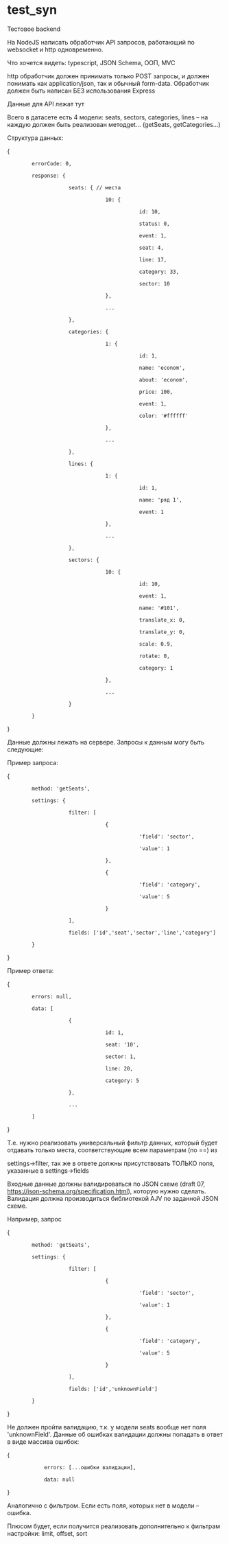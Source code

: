 # test_syn
Тестовое backend

На NodeJS написать обработчик API запросов, работающий по websocket и http одновременно.

Что хочется видеть: typescript, JSON Schema, ООП, MVC

http обработчик должен принимать только POST запросы, и должен понимать как application/json, так и обычный form-data. Обработчик должен быть написан БЕЗ использования Express

Данные для API лежат тут 

Всего в датасете есть 4 модели: seats, sectors, categories, lines – на каждую должен быть реализован методget… (getSeats, getCategories…)

Структура данных:

{

            errorCode: 0,

            response: {

                        seats: { // места

                                    10: {

                                               id: 10,

                                               status: 0,

                                               event: 1,

                                               seat: 4,

                                               line: 17,

                                               category: 33,

                                               sector: 10

                                    },

                                    ...

                        },

                        categories: {

                                    1: {

                                               id: 1,

                                               name: 'econom',

                                               about: 'econom',

                                               price: 100,

                                               event: 1,

                                               color: '#ffffff'

                                    },

                                    ...

                        },

                        lines: {

                                    1: {

                                               id: 1,

                                               name: 'ряд 1',

                                               event: 1

                                    },

                                    ...

                        },

                        sectors: {

                                    10: {

                                               id: 10,

                                               event: 1,

                                               name: '#101',

                                               translate_x: 0,

                                               translate_y: 0,

                                               scale: 0.9,

                                               rotate: 0,

                                               category: 1

                                    },

                                    ...

                        }

            }

}

Данные должны лежать на сервере. Запросы к данным могу быть следующие:

Пример запроса:

{

            method: 'getSeats',

            settings: {

                        filter: [

                                    {

                                               'field': 'sector',

                                               'value': 1

                                    },

                                    {

                                               'field': 'category',

                                               'value': 5

                                    }

                        ],

                        fields: ['id','seat','sector','line','category']

            }

}

Пример ответа:

{

            errors: null,

            data: [

                        {

                                    id: 1,

                                    seat: '10',

                                    sector: 1,

                                    line: 20,

                                    category: 5

                        },

                        ...

            ]

}

Т.е. нужно реализовать универсальный фильтр данных, который будет отдавать только места, соответствующие всем параметрам (по ==) из

settings->filter, так же в ответе должны присутствовать ТОЛЬКО поля, указанные в settings->fields

 

Входные данные должны валидироваться по JSON схеме (draft 07, https://json-schema.org/specification.html), которую нужно сделать. Валидация должна производиться библиотекой AJV по заданной JSON схеме.

Например, запрос

{

            method: 'getSeats',

            settings: {

                        filter: [

                                    {

                                               'field': 'sector',

                                               'value': 1

                                    },

                                    {

                                               'field': 'category',

                                               'value': 5

                                    }

                        ],

                        fields: ['id','unknownField']

            }

}

Не должен пройти валидацию, т.к. у модели seats вообще нет поля 'unknownField'. Данные об ошибках валидации должны попадать в ответ в виде массива ошибок:

 

{

                errors: [...ошибки валидации],

                data: null

}

 

Аналогично с фильтром. Если есть поля, которых нет в модели – ошибка.

Плюсом будет, если получится реализовать дополнительно к фильтрам настройки: limit, offset, sort
